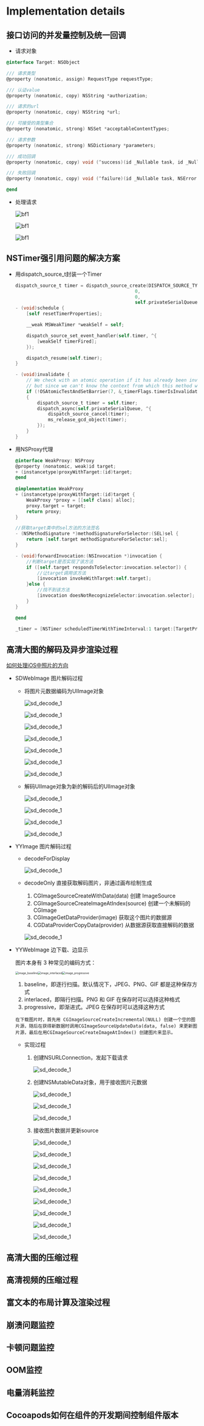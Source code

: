 # Implementation details

## 接口访问的并发量控制及统一回调

* 请求对象

```objective-c
@interface Target: NSObject

/// 请求类型
@property (nonatomic, assign) RequestType requestType;

/// 认证value
@property (nonatomic, copy) NSString *authorization;

/// 请求的url
@property (nonatomic, copy) NSString *url;

/// 可接受的类型集合
@property (nonatomic, strong) NSSet *acceptableContentTypes;

/// 请求参数
@property (nonatomic, strong) NSDictionary *parameters;

/// 成功回调
@property (nonatomic, copy) void (^success)(id _Nullable task, id _Nullable responseObject);

/// 失败回调
@property (nonatomic, copy) void (^failure)(id _Nullable task, NSError * _Nullable error);

@end
```

* 处理请求

  ![bf1](../../resources/iOS/bf1.png)

  ![bf1](../../resources/iOS/bf2.png)

  ![bf1](../../resources/iOS/bf3.png)

## NSTimer强引用问题的解决方案

* 用dispatch_source_t封装一个Timer

  ```objective-c
  dispatch_source_t timer = dispatch_source_create(DISPATCH_SOURCE_TYPE_TIMER,
                                              0,
                                              0,
                                              self.privateSerialQueue);
  - (void)schedule {
      [self resetTimerProperties];
  
      __weak MSWeakTimer *weakSelf = self;
  
      dispatch_source_set_event_handler(self.timer, ^{
          [weakSelf timerFired];
      });
  
      dispatch_resume(self.timer);
  }
  
  - (void)invalidate {
      // We check with an atomic operation if it has already been invalidated. Ideally we would synchronize this on the private queue,
      // but since we can't know the context from which this method will be called, dispatch_sync might cause a deadlock.
      if (!OSAtomicTestAndSetBarrier(7, &_timerFlags.timerIsInvalidated))
      {
          dispatch_source_t timer = self.timer;
          dispatch_async(self.privateSerialQueue, ^{
              dispatch_source_cancel(timer);
              ms_release_gcd_object(timer);
          });
      }
  }
  ```

  

* 用NSProxy代理

  ```objective-c
  @interface WeakProxy: NSProxy
  @property (nonatomic, weak)id target;
  + (instancetype)proxyWithTarget:(id)target;
  @end
    
  @implementation WeakProxy
  + (instancetype)proxyWithTarget:(id)target {
      WeakProxy *proxy = [[self class] alloc];
      proxy.target = target;
      return proxy;
  }
  
  //获取target类中的sel方法的方法签名
  - (NSMethodSignature *)methodSignatureForSelector:(SEL)sel {
      return [self.target methodSignatureForSelector:sel];
  }
  
  - (void)forwardInvocation:(NSInvocation *)invocation {
      //判断target是否实现了该方法
      if ([self.target respondsToSelector:invocation.selector]) {
          //让target调用该方法
          [invocation invokeWithTarget:self.target];
      }else {
          //找不到该方法
          [invocation doesNotRecognizeSelector:invocation.selector];
      }
  }
  
  @end
    
  _timer = [NSTimer scheduledTimerWithTimeInterval:1 target:[TargetProxy proxyWithTarget:self] selector:@selector(yourMethod) userInfo:nil repeats:YES];
  ```

  

## 高清大图的解码及异步渲染过程

[如何处理iOS中照片的方向](http://www.cocoachina.com/articles/12021)

* SDWebImage 图片解码过程

  * 将图片元数据编码为UIImage对象

    ![sd_decode_1](../../resources/iOS/sd_decode_1.png)

    ![sd_decode_1](../../resources/iOS/sd_decode_2.png)

    ![sd_decode_1](../../resources/iOS/sd_decode_3.png)

    ![sd_decode_1](../../resources/iOS/sd_decode_4.png)

    ![sd_decode_1](../../resources/iOS/sd_decode_5.png)

    ![sd_decode_1](../../resources/iOS/sd_decode_6.png)

    ![sd_decode_1](../../resources/iOS/sd_decode_7.png)

  * 解码UIImage对象为新的解码后的UIImage对象

    ![sd_decode_1](../../resources/iOS/sd_decode_8.png)

    ![sd_decode_1](../../resources/iOS/sd_decode_9.png)

    ![sd_decode_1](../../resources/iOS/sd_decode_10.png)

    ![sd_decode_1](../../resources/iOS/sd_decode_11.png)

* YYImage 图片解码过程

  * decodeForDisplay
  
    ![sd_decode_1](../../resources/iOS/yy_decodeForDisplay.png)
  
  * decodeOnly 直接获取解码图片，非通过画布绘制生成
  
    1. CGImageSourceCreateWithData(data) 创建 ImageSource
    2. CGImageSourceCreateImageAtIndex(source) 创建一个未解码的 CGImage
    3. CGImageGetDataProvider(image) 获取这个图片的数据源
    4. CGDataProviderCopyData(provider) 从数据源获取直接解码的数据
  
    ![sd_decode_1](../../resources/iOS/yy_decode.png)
  
* YYWebImage 边下载、边显示

  图片本身有 3 种常见的编码方式：

  <img src="https://blog.ibireme.com/wp-content/uploads/2015/11/image_baseline.gif" alt="image_baseline" style="zoom:50%;" /><img src="https://blog.ibireme.com/wp-content/uploads/2015/11/image_interlaced.gif" alt="image_interlaced" style="zoom:50%;" /><img src="https://blog.ibireme.com/wp-content/uploads/2015/11/image_progressive.gif" alt="image_progressive" style="zoom:50%;" />

  

  1. baseline，即逐行扫描。默认情况下，JPEG、PNG、GIF 都是这种保存方式
  2. interlaced，即隔行扫描。PNG 和 GIF 在保存时可以选择这种格式
  3. progressive，即渐进式。JPEG 在保存时可以选择这种方式

  ```
  在下载图片时，首先用 CGImageSourceCreateIncremental(NULL) 创建一个空的图片源，随后在获得新数据时调用CGImageSourceUpdateData(data, false) 来更新图片源，最后在用CGImageSourceCreateImageAtIndex() 创建图片来显示。
  ```

  * 实现过程

    1. 创建NSURLConnection，发起下载请求

       ![sd_decode_1](../../resources/iOS/yy_progressive_1.png)

    2. 创建NSMutableData对象，用于接收图片元数据

       ![sd_decode_1](../../resources/iOS/yy_progressive_2.png)

       ![sd_decode_1](../../resources/iOS/yy_progressive_3.png)

       ![sd_decode_1](../../resources/iOS/yy_progressive_4.png)

    3. 接收图片数据并更新source

       ![sd_decode_1](../../resources/iOS/yy_progressive_5.png)

       ![sd_decode_1](../../resources/iOS/yy_progressive_6.png)

       ![sd_decode_1](../../resources/iOS/yy_progressive_7.png)

       ![sd_decode_1](../../resources/iOS/yy_progressive_8.png)

       ![sd_decode_1](../../resources/iOS/yy_progressive_9.png)

       ![sd_decode_1](../../resources/iOS/yy_update_1.png)

       ![sd_decode_1](../../resources/iOS/yy_update_2.png)

       ![sd_decode_1](../../resources/iOS/yy_update_3.png)

       ![sd_decode_1](../../resources/iOS/yy_progressive_4.png)

## 高清大图的压缩过程



## 高清视频的压缩过程



## 富文本的布局计算及渲染过程



## 崩溃问题监控



## 卡顿问题监控



## OOM监控



## 电量消耗监控



## Cocoapods如何在组件的开发期间控制组件版本

